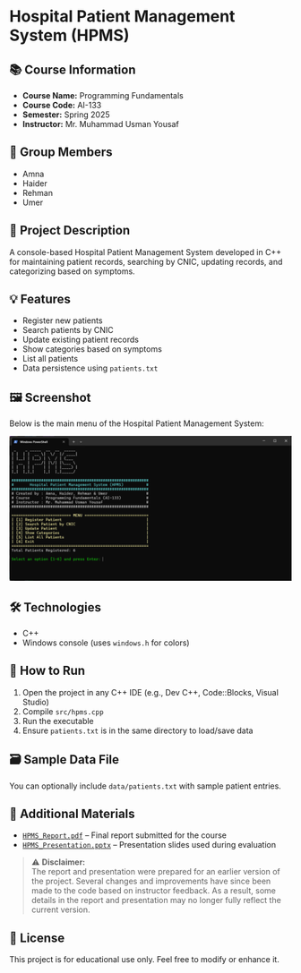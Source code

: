 # Hospital Patient Management System (HPMS)

## 📚 Course Information

- **Course Name:** Programming Fundamentals
- **Course Code:** AI-133
- **Semester:** Spring 2025
- **Instructor:** Mr. Muhammad Usman Yousaf

## 👥 Group Members

- Amna
- Haider
- Rehman
- Umer

## 🏥 Project Description

A console-based Hospital Patient Management System developed in C++ for maintaining patient records, searching by CNIC, updating records, and categorizing based on symptoms.

## 💡 Features

- Register new patients
- Search patients by CNIC
- Update existing patient records
- Show categories based on symptoms
- List all patients
- Data persistence using `patients.txt`

## 🖼 Screenshot

Below is the main menu of the Hospital Patient Management System:

![Main Menu Screenshot](images/screenshot.png)

## 🛠 Technologies

- C++
- Windows console (uses `windows.h` for colors)

## 🚀 How to Run

1. Open the project in any C++ IDE (e.g., Dev C++, Code::Blocks, Visual Studio)
2. Compile `src/hpms.cpp`
3. Run the executable
4. Ensure `patients.txt` is in the same directory to load/save data

## 🗃 Sample Data File

You can optionally include `data/patients.txt` with sample patient entries.

## 📎 Additional Materials

- [`HPMS_Report.pdf`](docs/HPMS_Report.pdf) – Final report submitted for the course
- [`HPMS_Presentation.pptx`](docs/HPMS_Presentation.pptx) – Presentation slides used during evaluation

> ⚠️ **Disclaimer:**  
> The report and presentation were prepared for an earlier version of the project. Several changes and improvements have since been made to the code based on instructor feedback. As a result, some details in the report and presentation may no longer fully reflect the current version.

## 📄 License

This project is for educational use only. Feel free to modify or enhance it.
